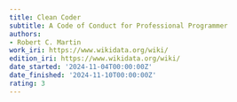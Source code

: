 ```yaml
---
title: Clean Coder
subtitle: A Code of Conduct for Professional Programmer
authors:
- Robert C. Martin
work_iri: https://www.wikidata.org/wiki/
edition_iri: https://www.wikidata.org/wiki/
date_started: '2024-11-04T00:00:00Z'
date_finished: '2024-11-10T00:00:00Z'
rating: 3
---
```


